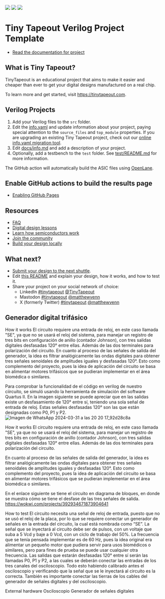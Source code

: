 ![](../../workflows/gds/badge.svg) ![](../../workflows/docs/badge.svg) ![](../../workflows/test/badge.svg)

# Tiny Tapeout Verilog Project Template

- [Read the documentation for project](docs/info.md)

## What is Tiny Tapeout?

TinyTapeout is an educational project that aims to make it easier and cheaper than ever to get your digital designs manufactured on a real chip.

To learn more and get started, visit https://tinytapeout.com.

## Verilog Projects

1. Add your Verilog files to the `src` folder.
2. Edit the [info.yaml](info.yaml) and update information about your project, paying special attention to the `source_files` and `top_module` properties. If you are upgrading an existing Tiny Tapeout project, check out our [online info.yaml migration tool](https://tinytapeout.github.io/tt-yaml-upgrade-tool/).
3. Edit [docs/info.md](docs/info.md) and add a description of your project.
4. Optionally, add a testbench to the `test` folder. See [test/README.md](test/README.md) for more information.

The GitHub action will automatically build the ASIC files using [OpenLane](https://www.zerotoasiccourse.com/terminology/openlane/).

## Enable GitHub actions to build the results page

- [Enabling GitHub Pages](https://tinytapeout.com/faq/#my-github-action-is-failing-on-the-pages-part)

## Resources

- [FAQ](https://tinytapeout.com/faq/)
- [Digital design lessons](https://tinytapeout.com/digital_design/)
- [Learn how semiconductors work](https://tinytapeout.com/siliwiz/)
- [Join the community](https://tinytapeout.com/discord)
- [Build your design locally](https://docs.google.com/document/d/1aUUZ1jthRpg4QURIIyzlOaPWlmQzr-jBn3wZipVUPt4)

## What next?

- [Submit your design to the next shuttle](https://app.tinytapeout.com/).
- Edit [this README](README.md) and explain your design, how it works, and how to test it.
- Share your project on your social network of choice:
  - LinkedIn [#tinytapeout](https://www.linkedin.com/search/results/content/?keywords=%23tinytapeout) [@TinyTapeout](https://www.linkedin.com/company/100708654/)
  - Mastodon [#tinytapeout](https://chaos.social/tags/tinytapeout) [@matthewvenn](https://chaos.social/@matthewvenn)
  - X (formerly Twitter) [#tinytapeout](https://twitter.com/hashtag/tinytapeout) [@matthewvenn](https://twitter.com/matthewvenn)


## Generador digital trifásico
How it works
El circuito requiere una entrada de reloj, en este caso llamada "SE", ya que no se usará el reloj del sistema, para manejar un registro de tres bits en configuración de anillo (contador Johnson), con tres salidas digitales desfasadas 120° entre ellas. Además de las dos terminales para polarización del circuito.
En cuanto al proceso de las señales de salida del generador, la idea es filtrar analógicamente las ondas digitales para obtener tres señales senoidales de amplitudes iguales y desfasadas 120°. Esto como complemento del proyecto, pues la idea de aplicación del circuito se basa en alimentar motores trifásicos que se pudieran implementar en el área biomédica o similares.

Para comprobar la funcionalidad de el código en verilog de nuestro ciircuito, se simuló usando la herramienta de simulación del software Quartus II. En la imagen siguiente se puede apreciar que en las salidas existe un desfasamiento de 120° entre sí, teniendo una sola señal de entrada de reloj. Estas señales desfasadas 120° son las que están designadas como P0, P1 y P2. 
![Imagen de WhatsApp 2024-03-31 a las 20 20 17_92d28c8a](https://github.com/DeusJR/generador3f/assets/163932147/93440c60-be47-4216-83eb-10290c88cc63)

How it works
El circuito requiere una entrada de reloj, en este caso llamada "SE", ya que no se usará el reloj del sistema, para manejar un registro de tres bits en configuración de anillo (contador Johnson), con tres salidas digitales desfasadas 120° entre ellas. Además de las dos terminales para polarización del circuito.

En cuanto al proceso de las señales de salida del generador, la idea es filtrar analógicamente las ondas digitales para obtener tres señales senoidales de amplitudes iguales y desfasadas 120°. Esto como complemento del proyecto, pues la idea de aplicación del circuito se basa en alimentar motores trifásicos que se pudieran implementar en el área biomédica o similares.

En el enlace siguiente se tiene el circuito en diagrama de bloques, en donde se muestra cómo se tiene el desfase de las tres señales de salida.
https://wokwi.com/projects/392934671873904641

How to test
El circuito necesita una señal de reloj de entrada, puesto que no se usó el reloj de la placa, por lo que se requiere conectar un generador de señales en la entrada del circuito, la cual está nombrada como “SE”. La señal que se inyectará al circuito debe ser de pulsos, con un voltaje que suba a 5 Vcd y baje a 0 Vcd, con un ciclo de trabajo del 50%. La frecuencia que se tenía pensada implementar es de 60 Hz, pues la idea original era alimentar un pequeño motor que pudiera servir para usos biomédicos o similares, pero para fines de prueba se puede usar cualquier otra frecuencia. Las salidas que estarán desfasadas 120° entre sí serán las llamadas P0, P1 y P2, a las cuales se deberán conectar las entradas de los tres canales del osciloscopio. Todo esto habiendo calibrado antes el osciloscopio y verificando que la señal que se le inyectará al circuito es la correcta. También es importante conectar las tierras de los cables del generador de señales digitales y del osciloscopio.

External hardware
Osciloscopio
Generador de señales digitales

